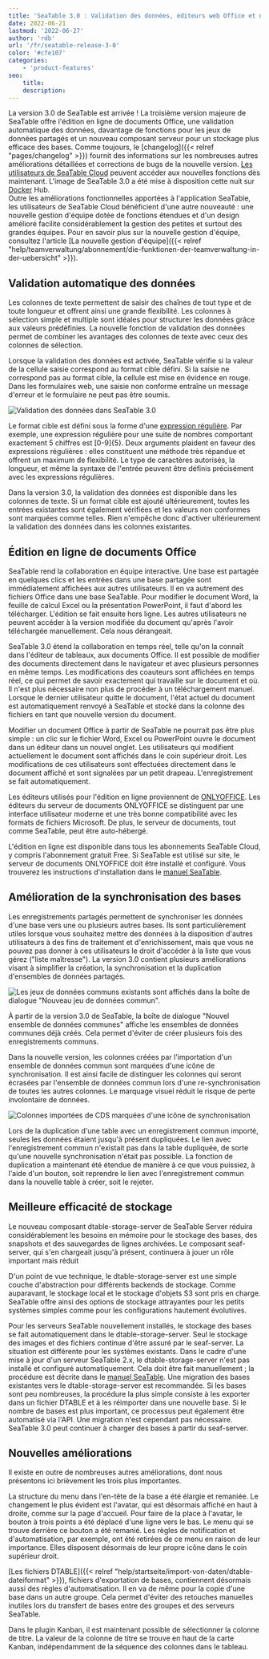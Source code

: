 ```yaml
---
title: 'SeaTable 3.0 : Validation des données, éditeurs web Office et nouveau backend de stockage - SeaTable'
date: 2022-06-21
lastmod: '2022-06-27'
author: 'rdb'
url: '/fr/seatable-release-3-0'
color: '#cfe107'
categories:
    - 'product-features'
seo:
    title:
    description:
---
```


La version 3.0 de SeaTable est arrivée ! La troisième version majeure de SeaTable offre l'édition en ligne de documents Office, une validation automatique des données, davantage de fonctions pour les jeux de données partagés et un nouveau composant serveur pour un stockage plus efficace des bases. Comme toujours, le [changelog]({{< relref "pages/changelog" >}}) fournit des informations sur les nombreuses autres améliorations détaillées et corrections de bugs de la nouvelle version. [Les utilisateurs de SeaTable Cloud](https://cloud.seatable.io/) peuvent accéder aux nouvelles fonctions dès maintenant. L'image de SeaTable 3.0 a été mise à disposition cette nuit sur [Docker](https://hub.docker.com/r/seatable/seatable-enterprise/tags) Hub.  
Outre les améliorations fonctionnelles apportées à l'application SeaTable, les utilisateurs de SeaTable Cloud bénéficient d'une autre nouveauté : une nouvelle gestion d'équipe dotée de fonctions étendues et d'un design amélioré facilite considérablement la gestion des petites et surtout des grandes équipes. Pour en savoir plus sur la nouvelle gestion d'équipe, consultez l'article [La nouvelle gestion d'équipe]({{< relref "help/teamverwaltung/abonnement/die-funktionen-der-teamverwaltung-in-der-uebersicht" >}}).

## Validation automatique des données

Les colonnes de texte permettent de saisir des chaînes de tout type et de toute longueur et offrent ainsi une grande flexibilité. Les colonnes à sélection simple et multiple sont idéales pour structurer les données grâce aux valeurs prédéfinies. La nouvelle fonction de validation des données permet de combiner les avantages des colonnes de texte avec ceux des colonnes de sélection.

Lorsque la validation des données est activée, SeaTable vérifie si la valeur de la cellule saisie correspond au format cible défini. Si la saisie ne correspond pas au format cible, la cellule est mise en évidence en rouge. Dans les formulaires web, une saisie non conforme entraîne un message d'erreur et le formulaire ne peut pas être soumis.

![Validation des données dans SeaTable 3.0](FormatCheck.png)

Le format cible est défini sous la forme d'une [expression régulière](https://de.wikipedia.org/wiki/Regul%C3%A4rer_Ausdruck). Par exemple, une expression régulière pour une suite de nombres comportant exactement 5 chiffres est \[0-9\]{5}. Deux arguments plaident en faveur des expressions régulières : elles constituent une méthode très répandue et offrent un maximum de flexibilité. Le type de caractères autorisés, la longueur, et même la syntaxe de l'entrée peuvent être définis précisément avec les expressions régulières.

Dans la version 3.0, la validation des données est disponible dans les colonnes de texte. Si un format cible est ajouté ultérieurement, toutes les entrées existantes sont également vérifiées et les valeurs non conformes sont marquées comme telles. Rien n'empêche donc d'activer ultérieurement la validation des données dans les colonnes existantes.

## Édition en ligne de documents Office

SeaTable rend la collaboration en équipe interactive. Une base est partagée en quelques clics et les entrées dans une base partagée sont immédiatement affichées aux autres utilisateurs. Il en va autrement des fichiers Office dans une base SeaTable. Pour modifier le document Word, la feuille de calcul Excel ou la présentation PowerPoint, il faut d'abord les télécharger. L'édition se fait ensuite hors ligne. Les autres utilisateurs ne peuvent accéder à la version modifiée du document qu'après l'avoir téléchargée manuellement. Cela nous dérangeait.

SeaTable 3.0 étend la collaboration en temps réel, telle qu'on la connaît dans l'éditeur de tableaux, aux documents Office. Il est possible de modifier des documents directement dans le navigateur et avec plusieurs personnes en même temps. Les modifications des coauteurs sont affichées en temps réel, ce qui permet de savoir exactement qui travaille sur le document et où. Il n'est plus nécessaire non plus de procéder à un téléchargement manuel. Lorsque le dernier utilisateur quitte le document, l'état actuel du document est automatiquement renvoyé à SeaTable et stocké dans la colonne des fichiers en tant que nouvelle version du document.

Modifier un document Office à partir de SeaTable ne pourrait pas être plus simple : un clic sur le fichier Word, Excel ou PowerPoint ouvre le document dans un éditeur dans un nouvel onglet. Les utilisateurs qui modifient actuellement le document sont affichés dans le coin supérieur droit. Les modifications de ces utilisateurs sont effectuées directement dans le document affiché et sont signalées par un petit drapeau. L'enregistrement se fait automatiquement.

Les éditeurs utilisés pour l'édition en ligne proviennent de [ONLYOFFICE](https://onlyoffice.com). Les éditeurs du serveur de documents ONLYOFFICE se distinguent par une interface utilisateur moderne et une très bonne compatibilité avec les formats de fichiers Microsoft. De plus, le serveur de documents, tout comme SeaTable, peut être auto-hébergé.

L'édition en ligne est disponible dans tous les abonnements SeaTable Cloud, y compris l'abonnement gratuit Free. Si SeaTable est utilisé sur site, le serveur de documents ONLYOFFICE doit être installé et configuré. Vous trouverez les instructions d'installation dans le [manuel SeaTable](https://manual.seatable.io/).

## Amélioration de la synchronisation des bases

Les enregistrements partagés permettent de synchroniser les données d'une base vers une ou plusieurs autres bases. Ils sont particulièrement utiles lorsque vous souhaitez mettre des données à la disposition d'autres utilisateurs à des fins de traitement et d'enrichissement, mais que vous ne pouvez pas donner à ces utilisateurs le droit d'accéder à la liste que vous gérez ("liste maîtresse"). La version 3.0 contient plusieurs améliorations visant à simplifier la création, la synchronisation et la duplication d'ensembles de données partagés.

![Les jeux de données communs existants sont affichés dans la boîte de dialogue "Nouveau jeu de données commun".](ExistingCDS.png)

À partir de la version 3.0 de SeaTable, la boîte de dialogue "Nouvel ensemble de données communes" affiche les ensembles de données communes déjà créés. Cela permet d'éviter de créer plusieurs fois des enregistrements communs.

Dans la nouvelle version, les colonnes créées par l'importation d'un ensemble de données commun sont marquées d'une icône de synchronisation. Il est ainsi facile de distinguer les colonnes qui seront écrasées par l'ensemble de données commun lors d'une re-synchronisation de toutes les autres colonnes. Le marquage visuel réduit le risque de perte involontaire de données.

![Colonnes importées de CDS marquées d'une icône de synchronisation](ColumnIconsCDS.png)

Lors de la duplication d'une table avec un enregistrement commun importé, seules les données étaient jusqu'à présent dupliquées. Le lien avec l'enregistrement commun n'existait pas dans la table dupliquée, de sorte qu'une nouvelle synchronisation n'était pas possible. La fonction de duplication a maintenant été étendue de manière à ce que vous puissiez, à l'aide d'un bouton, soit reprendre le lien avec l'enregistrement commun dans la nouvelle table à créer, soit le rejeter.

## Meilleure efficacité de stockage

Le nouveau composant dtable-storage-server de SeaTable Server réduira considérablement les besoins en mémoire pour le stockage des bases, des snapshots et des sauvegardes de lignes archivées. Le composant seaf-server, qui s'en chargeait jusqu'à présent, continuera à jouer un rôle important mais réduit

D'un point de vue technique, le dtable-storage-server est une simple couche d'abstraction pour différents backends de stockage. Comme auparavant, le stockage local et le stockage d'objets S3 sont pris en charge. SeaTable offre ainsi des options de stockage attrayantes pour les petits systèmes simples comme pour les configurations hautement évolutives.

Pour les serveurs SeaTable nouvellement installés, le stockage des bases se fait automatiquement dans le dtable-storage-server. Seul le stockage des images et des fichiers continue d'être assuré par le seaf-server. La situation est différente pour les systèmes existants. Dans le cadre d'une mise à jour d'un serveur SeaTable 2.x, le dtable-storage-server n'est pas installé et configuré automatiquement. Cela doit être fait manuellement ; la procédure est décrite dans le [manuel SeaTable](https://manual.seatable.io/upgrade/extra-upgrade-notice/#30). Une migration des bases existantes vers le dtable-storage-server est recommandée. Si les bases sont peu nombreuses, la procédure la plus simple consiste à les exporter dans un fichier DTABLE et à les réimporter dans une nouvelle base. Si le nombre de bases est plus important, ce processus peut également être automatisé via l'API. Une migration n'est cependant pas nécessaire. SeaTable 3.0 peut continuer à charger des bases à partir du seaf-server.

## Nouvelles améliorations

Il existe en outre de nombreuses autres améliorations, dont nous présentons ici brièvement les trois plus importantes.

La structure du menu dans l'en-tête de la base a été élargie et remaniée. Le changement le plus évident est l'avatar, qui est désormais affiché en haut à droite, comme sur la page d'accueil. Pour faire de la place à l'avatar, le bouton à trois points a été déplacé d'une ligne vers le bas. Le menu qui se trouve derrière ce bouton a été remanié. Les règles de notification et d'automatisation, par exemple, ont été retirées de ce menu en raison de leur importance. Elles disposent désormais de leur propre icône dans le coin supérieur droit.

[Les fichiers DTABLE]({{< relref "help/startseite/import-von-daten/dtable-dateiformat" >}}), fichiers d'exportation de bases, contiennent désormais aussi des règles d'automatisation. Il en va de même pour la copie d'une base dans un autre groupe. Cela permet d'éviter des retouches manuelles inutiles lors du transfert de bases entre des groupes et des serveurs SeaTable.

Dans le plugin Kanban, il est maintenant possible de sélectionner la colonne de titre. La valeur de la colonne de titre se trouve en haut de la carte Kanban, indépendamment de la séquence des colonnes dans le tableau.
